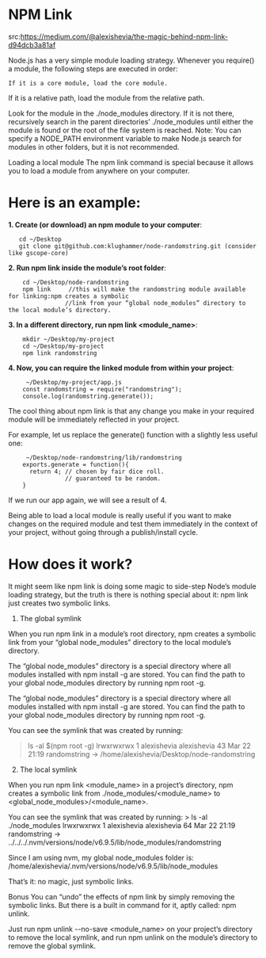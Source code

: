 # NPM Link
src:https://medium.com/@alexishevia/the-magic-behind-npm-link-d94dcb3a81af

Node.js has a very simple module loading strategy. Whenever you require() a module, the following steps are executed in order:

    If it is a core module, load the core module.
If it is a relative path, load the module from the relative path.

Look for the module in the ./node_modules directory. If it is not there, recursively search in the 
parent directories’ ./node_modules until either the module is found or the root of the file system is reached.
Note: You can specify a NODE_PATH environment variable to make Node.js search for modules in other folders, but it is not recommended.

Loading a local module
The npm link command is special because it allows you to load a module from anywhere on your computer.

# Here is an example:

__1. Create (or download) an npm module to your computer__:

       cd ~/Desktop
       git clone git@github.com:klughammer/node-randomstring.git (consider like gscope-core)
       
__2. Run npm link inside the module’s root folder__:

        cd ~/Desktop/node-randomstring
        npm link     //this will make the randomstring module available for linking:npm creates a symbolic
                    //link from your “global node_modules” directory to the local module’s directory.
__3. In a different directory, run npm link <module_name>__:

        mkdir ~/Desktop/my-project
        cd ~/Desktop/my-project
        npm link randomstring
__4. Now, you can require the linked module from within your project__:

         ~/Desktop/my-project/app.js
        const randomstring = require("randomstring");
        console.log(randomstring.generate());
The cool thing about npm link is that any change you make in your required module will be immediately reflected in your project.

For example, let us replace the generate() function with a slightly less useful one:

         ~/Desktop/node-randomstring/lib/randomstring
        exports.generate = function(){
          return 4; // chosen by fair dice roll.
                    // guaranteed to be random.
        }
If we run our app again, we will see a result of 4.

Being able to load a local module is really useful if you want to make changes on the required module and test 
them immediately in the context of your project, without going through a publish/install cycle.

# How does it work?
It might seem like npm link is doing some magic to side-step Node’s module loading strategy, but the truth is there is nothing special about it:
npm link just creates two symbolic links.

1. The global symlink

When you run npm link in a module’s root directory, npm creates a symbolic link from your “global node_modules” directory to the 
local module’s directory.

The “global node_modules” directory is a special directory where all modules installed with npm install -g are stored. You can 
find the path to your global 
node_modules directory by running npm root -g.

The “global node_modules” directory is a special directory where all modules installed with npm install -g are stored. 
You can find the path to your global node_modules directory by running npm root -g.

You can see the symlink that was created by running:

> ls -al $(npm root -g)
lrwxrwxrwx  1 alexishevia alexishevia   43 Mar 22 21:19 randomstring -> /home/alexishevia/Desktop/node-randomstring

2. The local symlink

When you run npm link <module_name> in a project’s directory, npm creates a symbolic link 
from ./node_modules/<module_name> to <global_node_modules>/<module_name>.

You can see the symlink that was created by running:
     > ls -al ./node_modules
lrwxrwxrwx 1 alexishevia alexishevia   64 Mar 22 21:19 randomstring -> ../../../.nvm/versions/node/v6.9.5/lib/node_modules/randomstring

Since I am using nvm, my global node_modules folder is: /home/alexishevia/.nvm/versions/node/v6.9.5/lib/node_modules

That’s it: no magic, just symbolic links.

Bonus
You can “undo” the effects of npm link by simply removing the symbolic links. But there is a built in command for it, aptly called: npm unlink.

Just run npm unlink --no-save <module_name> on your project’s directory to remove the local symlink, and run npm unlink on the module’s 
directory to remove the global symlink.
